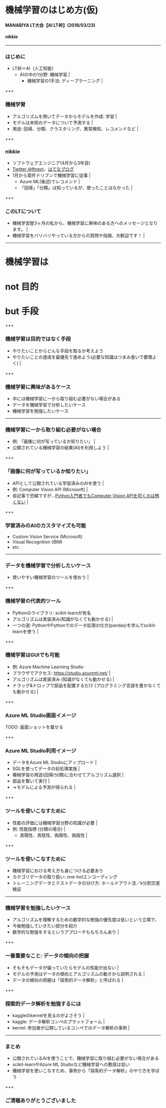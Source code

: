 # 機械学習のはじめ方(仮)
#### MANABIYA LT大会【AI LT枠】(2018/03/23)
#### nikkie

---

### はじめに

- LT枠＝AI（人工知能）
  - <span>AIの中の1分野: <span class="red-char">機械学習</span></span> |
    - 機械学習の1手法: ディープラーニング |

+++

### 機械学習

- アルゴリズムを用いてデータからモデルを作成: 学習 |
- モデルは未知のデータについて予測する |
- 用途: 回帰、分類、クラスタリング、異常検知、レコメンドなど |

+++

### nikkie

- ソフトウェアエンジニア(4月から3年目)
- [Twitter @ftnext](https://twitter.com/ftnext)、[はてなブログ](http://nikkie-ftnext.hatenablog.com/)
- 1月から案件ドリブンで機械学習に従事 |
  - Azure ML(後述)でレコメンド |
  - 「回帰」「分類」は知っているが、使ったことはなかった |

+++

### このLTについて

- 機械学習歴3ヶ月の私から、機械学習に興味のある方へのメッセージとなります。 |
- 機械学習をバリバリやっている方からの質問や指摘、大歓迎です！ |

---

# 機械学習は

# not 目的

# but <span class="red-char">手段</span>

+++

### 機械学習は目的ではなく手段

- やりたいことからどんな手段を取るか考えよう
- やりたいことの達成を最優先で進めよう(必要な知識はつまみ食いで要領よく) |

+++

### 機械学習に興味があるケース

- 中には機械学習に一から取り組む必要がない場合がある
- データを機械学習で分析したいケース
- 機械学習を勉強したいケース

---

### 機械学習に一から取り組む必要がない場合

- 例: 「画像に何が写っているか知りたい」 |
- 公開されている機械学習の結果(AI)を利用しよう |

+++

### 「画像に何が写っているか知りたい」

- APIとして公開されている学習済みのAIを使う |
- 例: Computer Vision API (Microsoft) |
- <span>自記事で恐縮ですが...[Python入門者でもComputer Vision APIを叩くのは怖くない](https://qiita.com/ftnext/items/970069ff509f69812f23)</span> |

+++

### 学習済みのAIのカスタマイズも可能

- Custom Vision Service (Microsoft)
- Visual Recognition (IBM)
- etc.

---

### データを機械学習で分析したいケース

- 使いやすい機械学習のツールを使おう |

+++

### 機械学習の代表的ツール

- Pythonのライブラリ: scikit-learnが有名
- アルゴリズムは実装済み(知識がなくても動かせる) |
- 一つの道: PythonやPythonでのデータ処理の仕方(pandas)を学んでscikit-learnを使う |

+++

### 機械学習はGUIでも可能

- 例: Azure Machine Learning Studio
- <span>ブラウザでアクセス: https://studio.azureml.net/</span> |
- アルゴリズムは実装済み (知識がなくても動かせる) |
- ドラッグ&ドロップで部品を配置するだけ (プログラミング言語を書かなくても動かせる) |

+++

### Azure ML Studio画面イメージ

TODO: 画面ショットを載せる

+++

### Azure ML Studio利用イメージ

- データをAzure ML Studioにアップロード |
- SQLを使ってデータの前処理実施 |
- 機械学習の用途(回帰/分類)に合わせてアルゴリズム選択 |
- 部品を繋いて実行 |
- →モデルによる予測が得られる |

+++

### ツールを使いこなすために

- 性能の評価には機械学習分野の知識が必要 |
- 例: 性能指標 (分類の場合) |
    - 真陽性、真陰性、偽陽性、偽陰性 |

+++

### ツールを使いこなすために

- 機械学習における考え方も身につける必要あり
- カテゴリデータの取り扱い: one-hotエンコーディング
- トレーニングデータとテストデータの分け方: ホールドアウト法／k分割交差検証

---

### 機械学習を勉強したいケース

- アルゴリズムを理解するための数学的な勉強の優先度は低いという立場で、
- 今後勉強していきたい部分を紹介
- 数学的な勉強をするというアプローチももちろんあり |

+++

### 一番重要なこと: データの傾向の把握

- そもそもデータが偏っていたらモデルの性能が出ない |
- モデルの予測はデータの傾向とアルゴリズムの動きから説明される |
- データの傾向の把握は「探索的データ解析」と呼ばれる |

+++

### 探索的データ解析を勉強するには

- kaggleのkernelを見るのがよさそう |
- kaggle: データ解析コンペのプラットフォーム |
- kernel: 参加者が公開しているコンペでのデータ解析の事例 |

---

### まとめ

- 公開されているAIを使うことで、機械学習に取り組む必要がない場合がある
- scikit-learnやAzure ML Studioなど機械学習への敷居は低い
- 機械学習を使いこなすため、事例から「探索的データ解析」のやり方を学ぼう

+++

### ご清聴ありがとうございました
